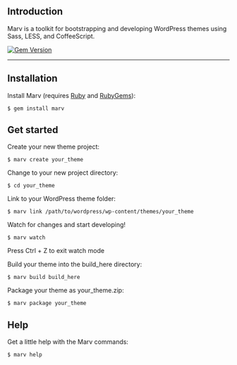 ## Introduction

Marv is a toolkit for bootstrapping and developing WordPress themes using Sass, LESS, and CoffeeScript.

[![Gem Version](https://badge.fury.io/rb/marv.svg)](http://badge.fury.io/rb/marv)

-----

## Installation

Install Marv (requires [Ruby](http://www.ruby-lang.org/) and [RubyGems](http://rubygems.org/)):

    $ gem install marv


## Get started

Create your new theme project:

    $ marv create your_theme

Change to your new project directory:

    $ cd your_theme

Link to your WordPress theme folder:

    $ marv link /path/to/wordpress/wp-content/themes/your_theme

Watch for changes and start developing!

    $ marv watch

Press Ctrl + Z to exit watch mode

Build your theme into the build_here directory:

    $ marv build build_here

Package your theme as your_theme.zip:

    $ marv package your_theme


## Help

Get a little help with the Marv commands:

    $ marv help
